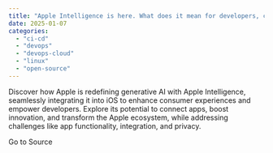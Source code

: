 ```yaml
---
title: "Apple Intelligence is here. What does it mean for developers, consumers, and innovation? - Bitrise Blog"
date: 2025-01-07
categories: 
  - "ci-cd"
  - "devops"
  - "devops-cloud"
  - "linux"
  - "open-source"
---
```


Discover how Apple is redefining generative AI with Apple Intelligence, seamlessly integrating it into iOS to enhance consumer experiences and empower developers. Explore its potential to connect apps, boost innovation, and transform the Apple ecosystem, while addressing challenges like app functionality, integration, and privacy.

Go to Source
